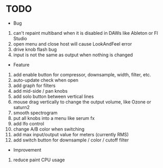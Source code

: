 # TODO

- Bug

1. can't repaint multiband when it is disabled in DAWs like Ableton or Fl Studio
2. open menu and close host will cause LookAndFeel error
3. drive knob flash bug
4. input is not the same as output when nothing is changed

- Feature

1. add enable button for compressor, downsample, width, filter, etc.
2. auto-update check when open
3. add graph for filters
4. add mid-side / pan knobs
5. add solo button between vertical lines
6. mouse drag vertically to change the output volume, like Ozone or saturn2
7. smooth spectrogram
8. put all knobs into a menu like serum fx
9. add lfo control
10. change A/B color when switching
11. add max input/output value for meters (currently RMS)
12. add switch button for downsample / color / cutoff filter

- Improvement

1. reduce paint CPU usage
